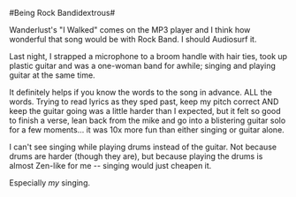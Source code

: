 #Being Rock Bandidextrous#

Wanderlust's "I Walked" comes on the MP3 player and I think how wonderful that song would be with Rock Band. I should Audiosurf it.

Last night, I strapped a microphone to a broom handle with hair ties, took up plastic guitar and was a one-woman band for awhile; singing and playing guitar at the same time. 

It definitely helps if you know the words to the song in advance. ALL the words. Trying to read lyrics as they sped past, keep my pitch correct AND keep the guitar going was a little harder than I expected, but it felt so good to finish a verse, lean back from the mike and go into a blistering guitar solo for a few moments... it was 10x more fun than either singing or guitar alone.

I can't see singing while playing drums instead of the guitar. Not because drums are harder (though they are), but because playing the drums is almost Zen-like for me -- singing would just cheapen it.

Especially *my* singing.

